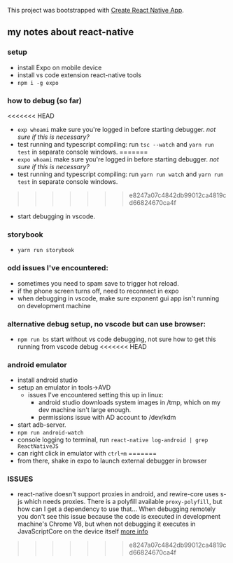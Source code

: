 This project was bootstrapped with [Create React Native App](https://github.com/react-community/create-react-native-app).

## my notes about react-native

### setup
* install Expo on mobile device
* install vs code extension react-native tools
* `npm i -g expo`

### how to debug (so far)
<<<<<<< HEAD
* `exp whoami` make sure you're logged in before starting debugger. _not sure if this is necessary?_
* test running and typescript compiling: run `tsc --watch` and `yarn run test` in separate console windows.
=======
* `expo whoami` make sure you're logged in before starting debugger. _not sure if this is necessary?_
* test running and typescript compiling: run `yarn run watch` and `yarn run test` in separate console windows.
>>>>>>> e8247a07c4842db99012ca4819cd66824670ca4f
* start debugging in vscode. 

### storybook
* `yarn run storybook`

### odd issues I've encountered:
* sometimes you need to spam save to trigger hot reload.
* if the phone screen turns off, need to reconnect in expo
* when debugging in vscode, make sure exponent gui app isn't running on development machine

### alternative debug setup, no vscode but can use browser:
* `npm run bs` start without vs code debugging, not sure how to get this running from vscode debug
<<<<<<< HEAD

### android emulator
* install android studio
* setup an emulator in tools->AVD
   * issues I've encountered setting this up in linux:
     * android studio downloads system images in /tmp, which on my dev machine isn't large enough.
     * permissions issue with AD account to /dev/kdm
* start adb-server.
* `npm run android-watch`
* console logging to terminal, run `react-native log-android | grep ReactNativeJS`
* can right click in emulator with `ctrl+m`
=======
* from there, shake in expo to launch external debugger in browser

### ISSUES
* react-native doesn't support proxies in android, and rewire-core uses s-js which needs proxies. 
There is a polyfill available `proxy-polyfill`, but how can I get a dependency to use that... When debugging remotely you don't see this issue because the code is executed in development machine's Chrome V8, but when not debugging it executes in JavaScriptCore on the device itself [more info](https://stackoverflow.com/questions/41874676/react-native-code-doesnt-work-without-remote-debugger-enabled)
>>>>>>> e8247a07c4842db99012ca4819cd66824670ca4f
